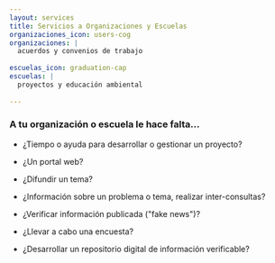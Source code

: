 ```yaml
---
layout: services
title: Servicios a Organizaciones y Escuelas
organizaciones_icon: users-cog
organizaciones: |
  acuerdos y convenios de trabajo
  
escuelas_icon: graduation-cap
escuelas: |
  proyectos y educación ambiental
  
---
```


### **A tu organización o escuela le hace falta...**

- ¿Tiempo o ayuda para desarrollar o gestionar un proyecto?

- ¿Un portal web?

- ¿Difundir un tema?

- ¿Información sobre un problema o tema, realizar inter-consultas?

- ¿Verificar información publicada ("fake news")?

- ¿Llevar a cabo una encuesta?

- ¿Desarrollar un repositorio digital de información verificable?


